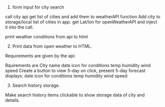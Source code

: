 1. form input for city search

 call city api get list of cities and add them to weatherAPI function
 Add city to storage/local list of cities in app.
 get Lat/lon for openWeatherAPI and inject it into the call.

print weather conditions from api to html

2. Print data from open weather to HTML.

Requirements are given by the api:

Rquirements are 
City name
date
icon for conditions
temp 
humidity
wind speed
Create a button to view 5-day 
on click, present 5-day forecast displays:
date
icon for conditions
temp
humidity
wind speed

3. Search history storage.

Make search history items clickable to show storage data of city and details.
